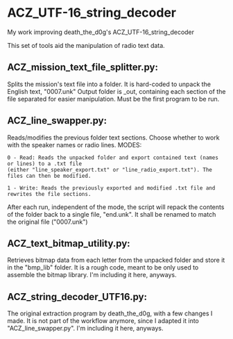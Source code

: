 # ACZ_UTF-16_string_decoder
My work improving death_the_d0g's ACZ_UTF-16_string_decoder

This set of tools aid the manipulation of radio text data.

## ACZ_mission_text_file_splitter.py:
  Splits the mission's text file into a folder. It is hard-coded to unpack the English text, "0007.unk"
  Output folder is <filename>_out, containing each section of the file separated for easier manipulation.
  Must be the first program to be run.

## ACZ_line_swapper.py:
  Reads/modifies the previous folder text sections. Choose whether to work with the speaker names or radio lines.
  MODES:
    
    0 - Read: Reads the unpacked folder and export contained text (names or lines) to a .txt file
    (either "line_speaker_export.txt" or "line_radio_export.txt"). The files can then be modified.
    
    1 - Write: Reads the previously exported and modified .txt file and rewrites the file sections.
  After each run, independent of the mode, the script will repack the contents of the folder back to a single file,
  "end.unk". It shall be renamed to match the original file ("0007.unk")

## ACZ_text_bitmap_utility.py:
  Retrieves bitmap data from each letter from the unpacked folder and store it in the "bmp_lib" folder.
  It is a rough code, meant to be only used to assemble the bitmap library. I'm including it here, anyways.
  
## ACZ_string_decoder_UTF16.py:
  The original extraction program by death_the_d0g, with a few changes I made.
  It is not part of the workflow anymore, since I adapted it into "ACZ_line_swapper.py". I'm including it here, anyways.

